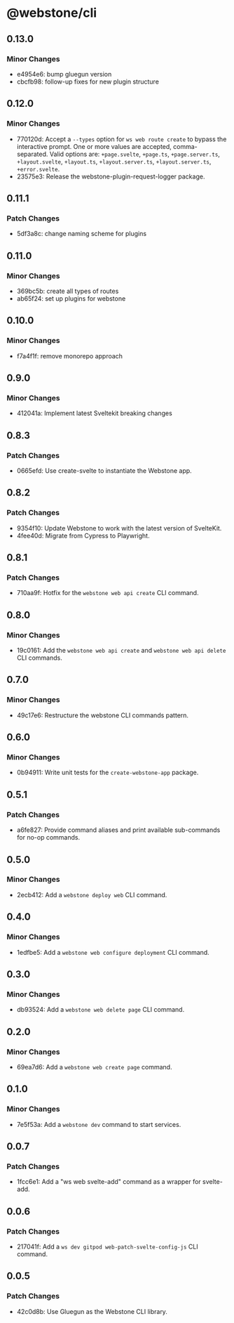 # @webstone/cli

## 0.13.0

### Minor Changes

- e4954e6: bump gluegun version
- cbcfb98: follow-up fixes for new plugin structure

## 0.12.0

### Minor Changes

- 770120d: Accept a `--types` option for `ws web route create` to bypass the interactive prompt. One or more values are accepted, comma-separated. Valid options are: `+page.svelte`, `+page.ts`, `+page.server.ts`, `+layout.svelte`, `+layout.ts`, `+layout.server.ts`, `+layout.server.ts`, `+error.svelte`.
- 23575e3: Release the webstone-plugin-request-logger package.

## 0.11.1

### Patch Changes

- 5df3a8c: change naming scheme for plugins

## 0.11.0

### Minor Changes

- 369bc5b: create all types of routes
- ab65f24: set up plugins for webstone

## 0.10.0

### Minor Changes

- f7a4f1f: remove monorepo approach

## 0.9.0

### Minor Changes

- 412041a: Implement latest Sveltekit breaking changes

## 0.8.3

### Patch Changes

- 0665efd: Use create-svelte to instantiate the Webstone app.

## 0.8.2

### Patch Changes

- 9354f10: Update Webstone to work with the latest version of SvelteKit.
- 4fee40d: Migrate from Cypress to Playwright.

## 0.8.1

### Patch Changes

- 710aa9f: Hotfix for the `webstone web api create` CLI command.

## 0.8.0

### Minor Changes

- 19c0161: Add the `webstone web api create` and `webstone web api delete` CLI commands.

## 0.7.0

### Minor Changes

- 49c17e6: Restructure the webstone CLI commands pattern.

## 0.6.0

### Minor Changes

- 0b94911: Write unit tests for the `create-webstone-app` package.

## 0.5.1

### Patch Changes

- a6fe827: Provide command aliases and print available sub-commands for no-op commands.

## 0.5.0

### Minor Changes

- 2ecb412: Add a `webstone deploy web` CLI command.

## 0.4.0

### Minor Changes

- 1edfbe5: Add a `webstone web configure deployment` CLI command.

## 0.3.0

### Minor Changes

- db93524: Add a `webstone web delete page` CLI command.

## 0.2.0

### Minor Changes

- 69ea7d6: Add a `webstone web create page` command.

## 0.1.0

### Minor Changes

- 7e5f53a: Add a `webstone dev` command to start services.

## 0.0.7

### Patch Changes

- 1fcc6e1: Add a "ws web svelte-add" command as a wrapper for svelte-add.

## 0.0.6

### Patch Changes

- 217041f: Add a `ws dev gitpod web-patch-svelte-config-js` CLI command.

## 0.0.5

### Patch Changes

- 42c0d8b: Use Gluegun as the Webstone CLI library.
